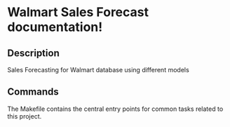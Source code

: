 # Walmart Sales Forecast documentation!

## Description

Sales Forecasting for Walmart database using different models

## Commands

The Makefile contains the central entry points for common tasks related to this project.

